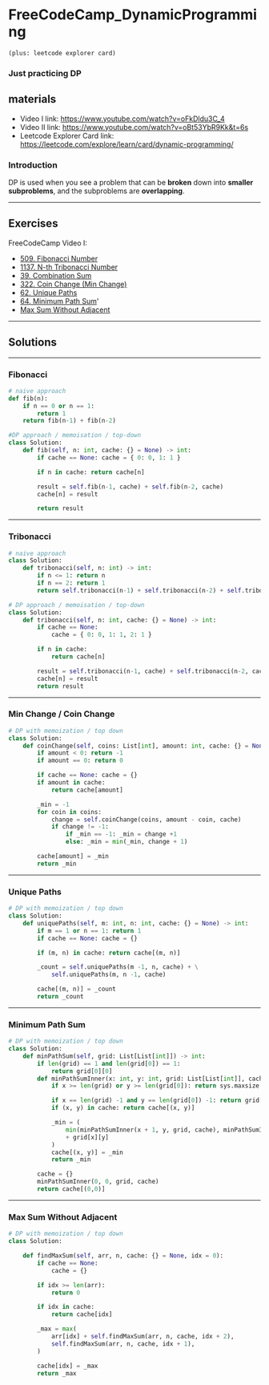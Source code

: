 # FreeCodeCamp_DynamicProgramming

`(plus: leetcode explorer card)`

### Just practicing DP

## materials

- Video I link: https://www.youtube.com/watch?v=oFkDldu3C_4
- Video II link: https://www.youtube.com/watch?v=oBt53YbR9Kk&t=6s
- Leetcode Explorer Card link: https://leetcode.com/explore/learn/card/dynamic-programming/

### Introduction

DP is used when you see a problem that can be **broken** down into **smaller subproblems**, and the subproblems are **overlapping**.

---

## Exercises

FreeCodeCamp Video I:

- [509. Fibonacci Number](https://leetcode.com/problems/fibonacci-number/description/)
- [1137. N-th Tribonacci Number](https://leetcode.com/problems/n-th-tribonacci-number/)
- [39. Combination Sum](https://leetcode.com/problems/combination-sum/description/)
- [322. Coin Change (Min Change)](https://leetcode.com/problems/coin-change/description/)
- [62. Unique Paths](https://leetcode.com/problems/unique-paths/)
- [64. Minimum Path Sum](https://leetcode.com/problems/minimum-path-sum/)'
- [Max Sum Without Adjacent](https://practice.geeksforgeeks.org/problems/max-sum-without-adjacents2430/1)

---

## Solutions

---

### Fibonacci

```python
# naive approach
def fib(n):
    if n == 0 or n == 1:
        return 1
    return fib(n-1) + fib(n-2)
```

```python
#DP approach / memoisation / top-down
class Solution:
    def fib(self, n: int, cache: {} = None) -> int:
        if cache == None: cache = { 0: 0, 1: 1 }

        if n in cache: return cache[n]

        result = self.fib(n-1, cache) + self.fib(n-2, cache)
        cache[n] = result

        return result
```

---

### Tribonacci

```python
# naive approach
class Solution:
    def tribonacci(self, n: int) -> int:
        if n <= 1: return n
        if n == 2: return 1
        return self.tribonacci(n-1) + self.tribonacci(n-2) + self.tribonacci(n-3)
```

```python
# DP approach / memoisation / top-down
class Solution:
    def tribonacci(self, n: int, cache: {} = None) -> int:
        if cache == None:
            cache = { 0: 0, 1: 1, 2: 1 }

        if n in cache:
            return cache[n]

        result = self.tribonacci(n-1, cache) + self.tribonacci(n-2, cache) + self.tribonacci(n-3, cache)
        cache[n] = result
        return result
```

---

### Min Change / Coin Change

```python
# DP with memoization / top down
class Solution:
    def coinChange(self, coins: List[int], amount: int, cache: {} = None) -> int:
        if amount < 0: return -1
        if amount == 0: return 0

        if cache == None: cache = {}
        if amount in cache:
            return cache[amount]

        _min = -1
        for coin in coins:
            change = self.coinChange(coins, amount - coin, cache)
            if change != -1:
                if _min == -1: _min = change +1
                else: _min = min(_min, change + 1)

        cache[amount] = _min
        return _min
```

---

### Unique Paths

```python
# DP with memoization / top down
class Solution:
    def uniquePaths(self, m: int, n: int, cache: {} = None) -> int:
        if m == 1 or n == 1: return 1
        if cache == None: cache = {}

        if (m, n) in cache: return cache[(m, n)]

        _count = self.uniquePaths(m -1, n, cache) + \
            self.uniquePaths(m, n -1, cache)

        cache[(m, n)] = _count
        return _count
```

---

### Minimum Path Sum

```python
# DP with memoization / top down
class Solution:
    def minPathSum(self, grid: List[List[int]]) -> int:
        if len(grid) == 1 and len(grid[0]) == 1:
            return grid[0][0]
        def minPathSumInner(x: int, y: int, grid: List[List[int]], cache: {}):
            if x >= len(grid) or y >= len(grid[0]): return sys.maxsize

            if x == len(grid) -1 and y == len(grid[0]) -1: return grid[-1][-1]
            if (x, y) in cache: return cache[(x, y)]

            _min = (
                min(minPathSumInner(x + 1, y, grid, cache), minPathSumInner(x, y + 1, grid, cache))
                + grid[x][y]
            )
            cache[(x, y)] = _min
            return _min

        cache = {}
        minPathSumInner(0, 0, grid, cache)
        return cache[(0,0)]
```

---

### Max Sum Without Adjacent

```python
# DP with memoization / top down
class Solution:

	def findMaxSum(self, arr, n, cache: {} = None, idx = 0):
	    if cache == None:
	        cache = {}

	    if idx >= len(arr):
	        return 0

	    if idx in cache:
	        return cache[idx]

	    _max = max(
	        arr[idx] + self.findMaxSum(arr, n, cache, idx + 2),
	        self.findMaxSum(arr, n, cache, idx + 1),
        )

        cache[idx] = _max
        return _max
```
